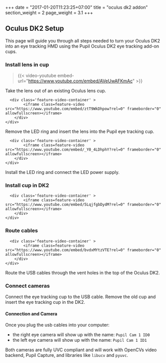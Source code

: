 +++
date = "2017-01-20T11:23:25+07:00"
title = "oculus dk2 addon"
section_weight = 2
page_weight = 3.1
+++

## Oculus DK2 Setup
This page will guide you through all steps needed to turn your Oculus DK2 into an eye tracking HMD using the Pupil Oculus DK2 eye tracking add-on cups.

### Install lens in cup

> {{< video-youtube embed-url="https://www.youtube.com/embed/AVeUwAFKmAc" >}}

Take the lens out of an existing Oculus lens cup.

> <div class="feature-content-container">
	  <div class='feature-video-container' >
			<iframe class=feature-video src="https://www.youtube.com/embed/ztT9WkDhpow?rel=0" frameborder="0" allowfullscreen></iframe>
		</div>
	</div>

Remove the LED ring and insert the lens into the Pupil eye tracking cup.

> <div class="feature-content-container">
	  <div class='feature-video-container' >
			<iframe class=feature-video src="https://www.youtube.com/embed/_Y0_4LDhphY?rel=0" frameborder="0" allowfullscreen></iframe>
		</div>
	</div>

Install the LED ring and connect the LED power supply.

### Install cup in DK2

> <div class="feature-content-container">
	  <div class='feature-video-container' >
			<iframe class=feature-video src="https://www.youtube.com/embed/5LqjfgbDydM?rel=0" frameborder="0" allowfullscreen></iframe>
		</div>
	</div>

### Route cables

> <div class="feature-content-container">
	  <div class='feature-video-container' >
			<iframe class=feature-video src="https://www.youtube.com/embed/bvdxMYtzVTE?rel=0" frameborder="0" allowfullscreen></iframe>
		</div>
	</div>

Route the USB cables through the vent holes in the top of the Oculus DK2.

### Connect cameras

Connect the eye tracking cup to the USB cable. Remove the old cup and insert the eye tracking cup in the DK2.

#### Connection and Camera
Once you plug the usb cables into your computer: 

* the right eye camera will show up with the name: `Pupil Cam 1 ID0`
* the left eye camera will show up with the name: `Pupil Cam 1 ID1`

Both cameras are fully UVC compliant and will work with OpenCVs video backend, Pupil Capture, and libraries like `libucv` and `pyuvc`.
